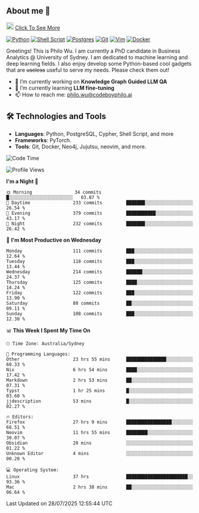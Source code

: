 ## About me 🤗

<a href="#"><img src="https://media.giphy.com/media/hvRJCLFzcasrR4ia7z/giphy.gif" width="20px" height="20px"></a> [Click To See More](https://codeboyphilo.github.io)

[![Python](https://img.shields.io/badge/python-3670A0?style=for-the-badge&logo=python&logoColor=ffdd54)](#)
[![Shell Script](https://img.shields.io/badge/shell_script-%23121011.svg?style=for-the-badge&logo=gnu-bash&logoColor=white)](#)
[![Postgres](https://img.shields.io/badge/postgres-%23316192.svg?style=for-the-badge&logo=postgresql&logoColor=white)](#)
[![Git](https://img.shields.io/badge/git-%23F05033.svg?style=for-the-badge&logo=git&logoColor=white)](#)
[![Vim](https://img.shields.io/badge/VIM-%2311AB00.svg?style=for-the-badge&logo=vim&logoColor=white)](#)
[![Docker](https://img.shields.io/badge/docker-%230db7ed.svg?style=for-the-badge&logo=docker&logoColor=white)](#)

Greetings! This is Philo Wu. I am currently a PhD candidate in Business Analytics \@ University of Sydney. I am dedicated to machine learning and deep learning fields. I also enjoy develop some Python-based cool gadgets that are ~~useless~~ useful to serve my needs. Please check them out!

- 🔭 I’m currently working on **Knowledge Graph Guided LLM QA**
- 🌱 I’m currently learning **LLM fine-tuning**
- 📫 How to reach me: philo.wu@codeboyphilo.ai

## 🛠 Technologies and Tools
- **Languages**: Python, PostgreSQL, Cypher, Shell Script, and more
- **Frameworks**: PyTorch.
- **Tools**: Git, Docker, Neo4j, Jujutsu, neovim, and more.

<!--START_SECTION:waka-->
![Code Time](http://img.shields.io/badge/Code%20Time-952%20hrs%2036%20mins-blue)

![Profile Views](http://img.shields.io/badge/Profile%20Views-4-blue)

**I'm a Night 🦉** 

```text
🌞 Morning                34 commits          █░░░░░░░░░░░░░░░░░░░░░░░░   03.87 % 
🌆 Daytime                233 commits         ███████░░░░░░░░░░░░░░░░░░   26.54 % 
🌃 Evening                379 commits         ███████████░░░░░░░░░░░░░░   43.17 % 
🌙 Night                  232 commits         ███████░░░░░░░░░░░░░░░░░░   26.42 % 
```
📅 **I'm Most Productive on Wednesday** 

```text
Monday                   111 commits         ███░░░░░░░░░░░░░░░░░░░░░░   12.64 % 
Tuesday                  118 commits         ███░░░░░░░░░░░░░░░░░░░░░░   13.44 % 
Wednesday                214 commits         ██████░░░░░░░░░░░░░░░░░░░   24.37 % 
Thursday                 125 commits         ████░░░░░░░░░░░░░░░░░░░░░   14.24 % 
Friday                   122 commits         ███░░░░░░░░░░░░░░░░░░░░░░   13.90 % 
Saturday                 80 commits          ██░░░░░░░░░░░░░░░░░░░░░░░   09.11 % 
Sunday                   108 commits         ███░░░░░░░░░░░░░░░░░░░░░░   12.30 % 
```


📊 **This Week I Spent My Time On** 

```text
🕑︎ Time Zone: Australia/Sydney

💬 Programming Languages: 
Other                    23 hrs 55 mins      ███████████████░░░░░░░░░░   60.33 % 
Nix                      6 hrs 54 mins       ████░░░░░░░░░░░░░░░░░░░░░   17.42 % 
Markdown                 2 hrs 53 mins       ██░░░░░░░░░░░░░░░░░░░░░░░   07.31 % 
Typst                    1 hr 25 mins        █░░░░░░░░░░░░░░░░░░░░░░░░   03.60 % 
jjdescription            53 mins             █░░░░░░░░░░░░░░░░░░░░░░░░   02.27 % 

🔥 Editors: 
Firefox                  27 hrs 9 mins       █████████████████░░░░░░░░   68.51 % 
Neovim                   11 hrs 55 mins      ████████░░░░░░░░░░░░░░░░░   30.07 % 
Obsidian                 28 mins             ░░░░░░░░░░░░░░░░░░░░░░░░░   01.22 % 
Unknown Editor           4 mins              ░░░░░░░░░░░░░░░░░░░░░░░░░   00.20 % 

💻 Operating System: 
Linux                    37 hrs              ███████████████████████░░   93.36 % 
Mac                      2 hrs 38 mins       ██░░░░░░░░░░░░░░░░░░░░░░░   06.64 % 
```


 Last Updated on 28/07/2025 12:55:44 UTC
<!--END_SECTION:waka-->
